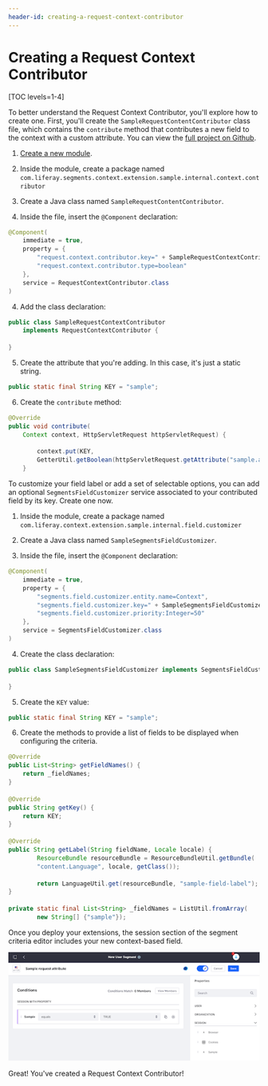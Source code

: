 ```yaml
---
header-id: creating-a-request-context-contributor
---
```


# Creating a Request Context Contributor

[TOC levels=1-4]

To better understand the Request Context Contributor, you'll explore how to
create one. First, you'll create the `SampleRequestContentContributor` class
file, which contains the `contribute` method that contributes a new field to
the context with a custom attribute. You can view the
[full project on Github](https://github.com/liferay/liferay-portal/tree/master/modules/apps/segments/segments-context-extension-sample).

1.  [Create a new module](/docs/7-2/reference/-/knowledge_base/r/creating-a-project).

2.  Inside the module, create a package named 
    `com.liferay.segments.context.extension.sample.internal.context.contributor`

3.  Create a Java class named `SampleRequestContentContributor`.

4.  Inside the file, insert the `@Component` declaration:

```java
@Component(
    immediate = true,
    property = {
        "request.context.contributor.key=" + SampleRequestContextContributor.KEY,
        "request.context.contributor.type=boolean"
    },
    service = RequestContextContributor.class
)
```

4.  Add the class declaration:

```java
public class SampleRequestContextContributor
    implements RequestContextContributor {

}
```

5.  Create the attribute that you're adding. In this case, it's just a static
    string.

```java
public static final String KEY = "sample";
```

6.  Create the `contribute` method:

```java
@Override
public void contribute(
    Context context, HttpServletRequest httpServletRequest) {

		context.put(KEY,
        GetterUtil.getBoolean(httpServletRequest.getAttribute("sample.attribute")));
	}
```

To customize your field label or add a set of selectable options, you can add 
an optional `SegmentsFieldCustomizer` service associated to your contributed 
field by its key. Create one now.

1.  Inside the module, create a package named 
    `com.liferay.context.extension.sample.internal.field.customizer`

2.  Create a Java class named `SampleSegmentsFieldCustomizer`.

3.  Inside the file, insert the `@Component` declaration:

```java
@Component(
    immediate = true,
    property = {
        "segments.field.customizer.entity.name=Context",
        "segments.field.customizer.key=" + SampleSegmentsFieldCustomizer.KEY,
        "segments.field.customizer.priority:Integer=50"
    },
    service = SegmentsFieldCustomizer.class
)
```

4.  Create the class declaration:

```java
public class SampleSegmentsFieldCustomizer implements SegmentsFieldCustomizer {

}
```

5.  Create the `KEY` value:

```java
public static final String KEY = "sample";
```

6.  Create the methods to provide a list of fields to be displayed when
    configuring the criteria.

```java
@Override
public List<String> getFieldNames() {
    return _fieldNames;
}

@Override
public String getKey() {
    return KEY;
}

@Override
public String getLabel(String fieldName, Locale locale) {
		ResourceBundle resourceBundle = ResourceBundleUtil.getBundle(
        "content.Language", locale, getClass());

		return LanguageUtil.get(resourceBundle, "sample-field-label");
}

private static final List<String> _fieldNames = ListUtil.fromArray(
		new String[] {"sample"});
```

Once you deploy your extensions, the session section of the segment criteria
editor includes your new context-based field.

![Figure 1: The sample field appears.](../../images/context-based-field.png)

Great! You've created a Request Context Contributor!
